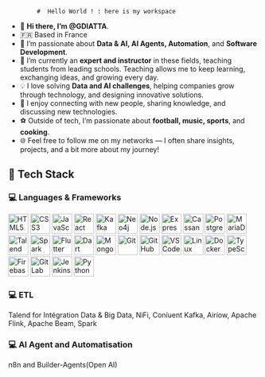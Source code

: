            #  Hello World ! : here is my workspace
            
- 👋 **Hi there, I’m @GDIATTA**.
- 🇫🇷 Based in France
- 👀 I’m passionate about **Data & AI, AI Agents, Automation**, and **Software Development**.
- 🌱 I’m currently an **expert and instructor** in these fields, teaching students from leading schools. Teaching allows me to keep learning, exchanging ideas, and growing every day.
- 💡 I love solving **Data and AI challenges**, helping companies grow through technology, and designing innovative solutions.
- 💬 I enjoy connecting with new people, sharing knowledge, and discussing new technologies.
- ⚽ Outside of tech, I’m passionate about **football, music, sports**, and **cooking**.
- 🌐 Feel free to follow me on my networks — I often share insights, projects, and a bit more about my journey!

<!---
GDIATTA/GDIATTA is a ✨ special ✨ repository because its `README.md` (this file) appears on your GitHub profile.
You can click the Preview link to take a look at your changes.
--->

## 🧰 Tech Stack

### 💻 Languages & Frameworks
<p align="left">
  <img src="https://cdn.jsdelivr.net/gh/devicons/devicon/icons/html5/html5-original.svg" alt="HTML5" width="40" height="40"/>
  <img src="https://cdn.jsdelivr.net/gh/devicons/devicon/icons/css3/css3-original.svg" alt="CSS3" width="40" height="40"/>
  <img src="https://cdn.jsdelivr.net/gh/devicons/devicon/icons/javascript/javascript-original.svg" alt="JavaScript" width="40" height="40"/>
  <img src="https://cdn.jsdelivr.net/gh/devicons/devicon/icons/react/react-original.svg" alt="React" width="40" height="40"/>
  <img src="https://cdn.jsdelivr.net/gh/devicons/devicon/icons/kafka/kafka-original.svg" alt="Kafka" width="40" height="40"/>
  <img src="https://cdn.jsdelivr.net/gh/devicons/devicon/icons/neo4j/neo4j-original.svg" alt="Neo4j" width="40" height="40"/>
  <img src="https://cdn.jsdelivr.net/gh/devicons/devicon/icons/nodejs/nodejs-original.svg" alt="Node.js" width="40" height="40"/>
  <img src="https://cdn.jsdelivr.net/gh/devicons/devicon/icons/express/express-original.svg" alt="Express" width="40" height="40"/>
  <img src="https://cdn.jsdelivr.net/gh/devicons/devicon/icons/cassandra/cassandra-original.svg" alt="Cassandra" width="40" height="40"/>
  <img src="https://cdn.jsdelivr.net/gh/devicons/devicon/icons/postgresql/postgresql-original.svg" alt="Postgresql" width="40" height="40"/>
  <img src="https://cdn.jsdelivr.net/gh/devicons/devicon/icons/mariaDB/mariaDB-original.svg" alt="MariaDB" width="40" height="40"/>
  <img src="https://cdn.jsdelivr.net/gh/devicons/devicon/icons/talend/talend-original.svg" alt="Talend" width="40" height="40"/>
  <img src="https://cdn.jsdelivr.net/gh/devicons/devicon/icons/spark/spark-original.svg" alt="Spark" width="40" height="40"/>
  <img src="https://cdn.jsdelivr.net/gh/devicons/devicon/icons/flutter/flutter-original.svg" alt="Flutter" width="40" height="40"/>
  <img src="https://cdn.jsdelivr.net/gh/devicons/devicon/icons/dart/dart-original.svg" alt="Dart" width="40" height="40"/>
  <img src="https://cdn.jsdelivr.net/gh/devicons/devicon/icons/mongodb/mongodb-original.svg" alt="MongoDB" width="40" height="40"/>
  <img src="https://cdn.jsdelivr.net/gh/devicons/devicon/icons/git/git-original.svg" alt="Git" width="40" height="40"/>
  <img src="https://cdn.jsdelivr.net/gh/devicons/devicon/icons/github/github-original.svg" alt="GitHub" width="40" height="40"/>
  <img src="https://cdn.jsdelivr.net/gh/devicons/devicon/icons/vscode/vscode-original.svg" alt="VS Code" width="40" height="40"/>
  <img src="https://cdn.jsdelivr.net/gh/devicons/devicon/icons/linux/linux-original.svg" alt="Linux" width="40" height="40"/>
  <img src="https://cdn.jsdelivr.net/gh/devicons/devicon/icons/docker/docker-original.svg" alt="Docker" width="40" height="40"/>
  <img src="https://cdn.jsdelivr.net/gh/devicons/devicon/icons/typescript/typescript-original.svg" alt="TypeScript" width="40" height="40"/>
  <img src="https://cdn.jsdelivr.net/gh/devicons/devicon/icons/firebase/firebase-plain.svg" alt="Firebase" width="40" height="40"/>
  <img src="https://cdn.jsdelivr.net/gh/devicons/devicon/icons/gitlab/gitlab-original.svg" alt="GitLab" width="40" height="40"/>
  <img src="https://cdn.jsdelivr.net/gh/devicons/devicon/icons/jenkins/jenkins-original.svg" alt="Jenkins" width="40" height="40"/>
  <img src="https://cdn.jsdelivr.net/gh/devicons/devicon/icons/python/python-original.svg" alt="Python" width="40" height="40"/>
</p>

### 💻 ETL
<p align="left">
Talend for Intégration Data & Big Data, NiFi, Coníuent Kafka, Airíow, Apache Flink, Apache Beam, Spark
</p>

### 💻 AI Agent and Automatisation
<p align="left">
n8n and Builder-Agents(Open AI)
</p>
